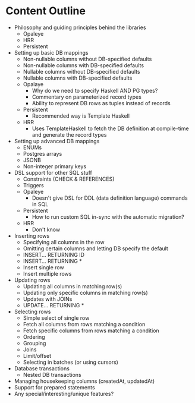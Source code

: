 # Content Outline

* Philosophy and guiding principles behind the libraries
  * Opaleye
  * HRR
  * Persistent
* Setting up basic DB mappings
  * Non-nullable columns without DB-specified defaults
  * Non-nullable columns with DB-specified defaults
  * Nullable columns without DB-specified defaults
  * Nullable columns with DB-specified defaults
  * Opalaye
    * Why do we need to specify Haskell AND PG types?
    * Commentary on parameterized record types
    * Ability to represent DB rows as tuples instead of records
  * Persistent
    * Recommended way is Template Haskell
  * HRR
    * Uses TemplateHaskell to fetch the DB definition at compile-time and generate the record types
* Setting up advanced DB mappings
  * ENUMs
  * Postgres arrays
  * JSONB
  * Non-integer primary keys
* DSL support for other SQL stuff
  * Constraints (CHECK & REFERENCES)
  * Triggers
  * Opaleye
    * Doesn't give DSL for DDL (data definition language) commands in SQL
  * Persistent
    * How to run custom SQL in-sync with the automatic migration?
  * HRR
    * Don't know
* Inserting rows
  * Specifying all columns in the row
  * Omitting certain columns and letting DB specify the default
  * INSERT... RETURNING ID
  * INSERT... RETURNING *
  * Insert single row
  * Insert multiple rows
* Updating rows
  * Updating all columns in matching row(s)
  * Updating only specific columns in matching row(s)
  * Updates with JOINs
  * UPDATE... RETURNING *
* Selecting rows
  * Simple select of single row
  * Fetch all columns from rows matching a condition
  * Fetch specific columns from rows matching a condition
  * Ordering
  * Grouping
  * Joins
  * Limit/offset
  * Selecting in batches (or using cursors)
* Database transactions
  * Nested DB transactions
* Managing housekeeping columns (createdAt, updatedAt)
* Support for prepared statements
* Any special/interesting/unique features? 

